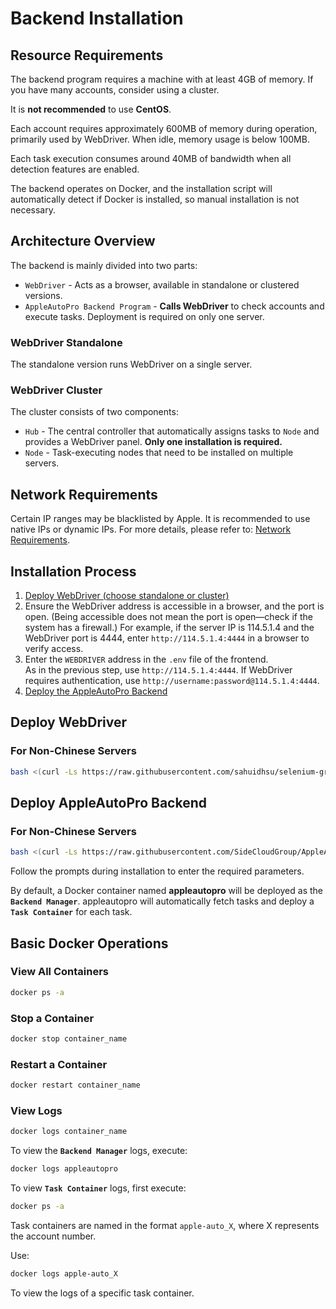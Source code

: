 # Backend Installation

## Resource Requirements

The backend program requires a machine with at least 4GB of memory. If you have many accounts, consider using a cluster.

It is **not recommended** to use **CentOS**.

Each account requires approximately 600MB of memory during operation, primarily used by WebDriver. When idle, memory
usage is below 100MB.

Each task execution consumes around 40MB of bandwidth when all detection features are enabled.

The backend operates on Docker, and the installation script will automatically detect if Docker is installed, so manual
installation is not necessary.

## Architecture Overview

The backend is mainly divided into two parts:

- `WebDriver` - Acts as a browser, available in standalone or clustered versions.
- `AppleAutoPro Backend Program` - **Calls WebDriver** to check accounts and execute tasks. Deployment is required on
  only one server.

### WebDriver Standalone

The standalone version runs WebDriver on a single server.

### WebDriver Cluster

The cluster consists of two components:

- `Hub` - The central controller that automatically assigns tasks to `Node` and provides a WebDriver panel. **Only one
  installation is required.**
- `Node` - Task-executing nodes that need to be installed on multiple servers.

## Network Requirements

Certain IP ranges may be blacklisted by Apple. It is recommended to use native IPs or dynamic IPs. For more details,
please refer to: [Network Requirements](../others/stat).

## Installation Process

1. [Deploy WebDriver (choose standalone or cluster)](#deploy-webdriver)
2. Ensure the WebDriver address is accessible in a browser, and the port is open. (Being accessible does not mean the
   port is open—check if the system has a firewall.)
   For example, if the server IP is 114.5.1.4 and the WebDriver port is 4444, enter `http://114.5.1.4:4444` in a browser
   to verify access.
3. Enter the `WEBDRIVER` address in the `.env` file of the frontend. \
   As in the previous step, use `http://114.5.1.4:4444`. If WebDriver requires authentication, use
   `http://username:password@114.5.1.4:4444`.
4. [Deploy the AppleAutoPro Backend](#deploy-appleautopro-backend)

## Deploy WebDriver

### For Non-Chinese Servers

```bash
bash <(curl -Ls https://raw.githubusercontent.com/sahuidhsu/selenium-grid-docker/main/wd.sh)
```

## Deploy AppleAutoPro Backend

### For Non-Chinese Servers

```bash
bash <(curl -Ls https://raw.githubusercontent.com/SideCloudGroup/AppleAutoPro-Backend/main/install.sh)
```

Follow the prompts during installation to enter the required parameters.

By default, a Docker container named **appleautopro** will be deployed as the **`Backend Manager`**. appleautopro will
automatically fetch tasks and deploy a **`Task Container`** for each task.

## Basic Docker Operations

### View All Containers

```bash
docker ps -a
```

### Stop a Container

```bash
docker stop container_name
```

### Restart a Container

```bash
docker restart container_name
```

### View Logs

```bash
docker logs container_name
```

To view the **`Backend Manager`** logs, execute:

```bash
docker logs appleautopro
```

To view **`Task Container`** logs, first execute:

```bash
docker ps -a
```

Task containers are named in the format `apple-auto_X`, where X represents the account number.

Use:

```bash
docker logs apple-auto_X
```

To view the logs of a specific task container.
